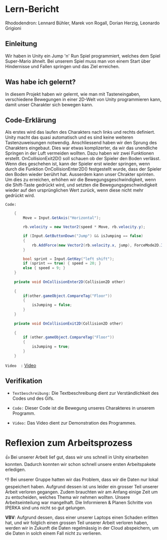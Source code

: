 

# Lern-Bericht
Rhododendron:
Lennard Bühler, Marek von Rogall, Dorian Herzig, Leonardo Grigioni

## Einleitung

Wir haben in Unity ein Jump 'n' Run Spiel programmiert, welches dem Spiel Super-Mario ähnelt. Bei unserem Spiel muss man von einem Start über Hindernisse und Fallen springen und das Ziel erreichen.

## Was habe ich gelernt?

In diesem Projekt haben wir gelernt, wie man mit Tasteneingaben, verschiedene Bewegungen in einer 2D-Welt von Unity programmieren kann, damit unser Charakter sich bewegen kann.

## Code-Erklärung

Als erstes wird das laufen des Charakters nach links und rechts definiert. Unity macht das quasi automatisch und es sind keine weiteren Tastenzuweisungen notwendig.
Anschliessend haben wir den Sprung des Charakters eingebaut. Dies war etwas komplizerter, da wir das unendliche Springen in der Luft vermeiden wollten.
Dazu haben wir zwei Funktionen erstellt. OnCollisionExit2D() soll schauen ob der Spieler den Boden verlässt. Wenn dies geschehen ist, kann der Spieler erst wieder springen, wenn durch die Funktion OnCollisionEnter2D() festgestellt wurde, dass der Spieler den Boden wieder berührt hat.
Ausserdem kann unser Chrakter sprinten. Um dies zu erreichen, erhöhen wir die Bewegungsgeschwindigkeit, wenn die Shift-Taste gedrückt wird, und setzten die Bewegungsgeschwindigkeit wieder auf den ursprünglichen Wert zurück, wenn diese nicht mehr gedrückt wird.

`Code:`

``` C#
    {
        Move = Input.GetAxis("Horizontal");

        rb.velocity = new Vector2(speed * Move, rb.velocity.y);

        if (Input.GetButtonDown("Jump") && isJumping == false)
        {
            rb.AddForce(new Vector2(rb.velocity.x, jump), ForceMode2D.Impulse);
        }

        bool sprint = Input.GetKey("left shift");
        if (sprint == true) { speed = 20; }
        else { speed = 9; }
    }
    
    private void OnCollisionEnter2D(Collision2D other)
    
    {
        if(other.gameObject.CompareTag("Floor"))
        {
            isJumping = false;
        }
    }
    
    private void OnCollisionExit2D(Collision2D other)
    
    {
        if (other.gameObject.CompareTag("Floor"))
        {
            isJumping = true;
        }
    }
```

`Video  :`
[Video](LA1500-Video.mp4)

## Verifikation
* `Textbeschreibung:` Die Textbeschreibung dient zur Verständlichkeit des Codes und des Gifs.

* `Code:` Dieser Code ist die Bewegung unseres Charakteres in unserem Programm.

* `Video:` Das Video dient zur Demonstration des Programmes.

# Reflexion zum Arbeitsprozess

👍 Bei unserer Arbeit lief gut, dass wir uns schnell in Unity einarbeiten konnten. Dadurch konnten wir schon schnell unsere ersten Arbeitspakete erledigen.

👎 Bei unserer Gruppe hatten wir das Problem, dass wir die Daten nur lokal gespeichert haben. Aufgrund dessen ist uns leider ein grosser Teil unserer Arbeit verloren gegangen. Zudem brauchten wir am Anfang einige Zeit um zu entscheiden, welches Thema wir nehmen wollten. Unsere Arbeitseinteilung war mangelhaft. Die Informieren & Planen Schritte von IPERKA sind uns nicht so gut gelungen.

**VBV**: 
Aufgrund dessen, dass einer unserer Laptops einen Schaden erlitten hat, und wir folglich einen grossen Teil unserer Arbeit verloren haben, werden wir in Zukunft die Daten regelmässig in der Cloud abspeichern, um die Daten in solch einem Fall nicht zu verlieren.
